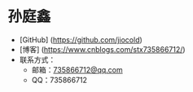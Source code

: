 # 孙庭鑫
- [GitHub] (https://github.com/jiocold)
- [博客] (https://www.cnblogs.com/stx735866712/)
- 联系方式：
    - 邮箱：735866712@qq.com
    - QQ：735866712